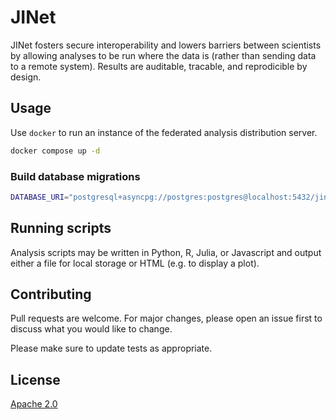 # JINet

JINet fosters secure interoperability and lowers barriers between scientists by allowing analyses to be run where the data is (rather than sending data to a remote system). Results are auditable, tracable, and reprodicible by design.

## Usage

Use `docker` to run an instance of the federated analysis distribution server.

```bash
docker compose up -d
```

### Build database migrations

```bash
DATABASE_URI="postgresql+asyncpg://postgres:postgres@localhost:5432/jinet" poetry run alembic revision --autogenerate -m "Your message here"
```

## Running scripts

Analysis scripts may be written in Python, R, Julia, or Javascript and output either a file for local storage or HTML (e.g. to display a plot).

## Contributing

Pull requests are welcome. For major changes, please open an issue first
to discuss what you would like to change.

Please make sure to update tests as appropriate.

## License

[Apache 2.0](https://www.apache.org/licenses/LICENSE-2.0)
